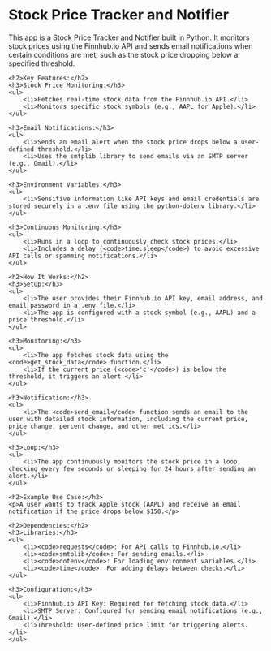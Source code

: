 <body>
    <h1>Stock Price Tracker and Notifier</h1>
    <p>This app is a Stock Price Tracker and Notifier built in Python. It monitors stock prices using the Finnhub.io API and sends email notifications when certain conditions are met, such as the stock price dropping below a specified threshold.</p>

    <h2>Key Features:</h2>
    <h3>Stock Price Monitoring:</h3>
    <ul>
        <li>Fetches real-time stock data from the Finnhub.io API.</li>
        <li>Monitors specific stock symbols (e.g., AAPL for Apple).</li>
    </ul>

    <h3>Email Notifications:</h3>
    <ul>
        <li>Sends an email alert when the stock price drops below a user-defined threshold.</li>
        <li>Uses the smtplib library to send emails via an SMTP server (e.g., Gmail).</li>
    </ul>

    <h3>Environment Variables:</h3>
    <ul>
        <li>Sensitive information like API keys and email credentials are stored securely in a .env file using the python-dotenv library.</li>
    </ul>

    <h3>Continuous Monitoring:</h3>
    <ul>
        <li>Runs in a loop to continuously check stock prices.</li>
        <li>Includes a delay (<code>time.sleep</code>) to avoid excessive API calls or spamming notifications.</li>
    </ul>

    <h2>How It Works:</h2>
    <h3>Setup:</h3>
    <ul>
        <li>The user provides their Finnhub.io API key, email address, and email password in a .env file.</li>
        <li>The app is configured with a stock symbol (e.g., AAPL) and a price threshold.</li>
    </ul>

    <h3>Monitoring:</h3>
    <ul>
        <li>The app fetches stock data using the <code>get_stock_data</code> function.</li>
        <li>If the current price (<code>'c'</code>) is below the threshold, it triggers an alert.</li>
    </ul>

    <h3>Notification:</h3>
    <ul>
        <li>The <code>send_email</code> function sends an email to the user with detailed stock information, including the current price, price change, percent change, and other metrics.</li>
    </ul>

    <h3>Loop:</h3>
    <ul>
        <li>The app continuously monitors the stock price in a loop, checking every few seconds or sleeping for 24 hours after sending an alert.</li>
    </ul>

    <h2>Example Use Case:</h2>
    <p>A user wants to track Apple stock (AAPL) and receive an email notification if the price drops below $150.</p>

    <h2>Dependencies:</h2>
    <h3>Libraries:</h3>
    <ul>
        <li><code>requests</code>: For API calls to Finnhub.io.</li>
        <li><code>smtplib</code>: For sending emails.</li>
        <li><code>dotenv</code>: For loading environment variables.</li>
        <li><code>time</code>: For adding delays between checks.</li>
    </ul>

    <h3>Configuration:</h3>
    <ul>
        <li>Finnhub.io API Key: Required for fetching stock data.</li>
        <li>SMTP Server: Configured for sending email notifications (e.g., Gmail).</li>
        <li>Threshold: User-defined price limit for triggering alerts.</li>
    </ul>
</body>
